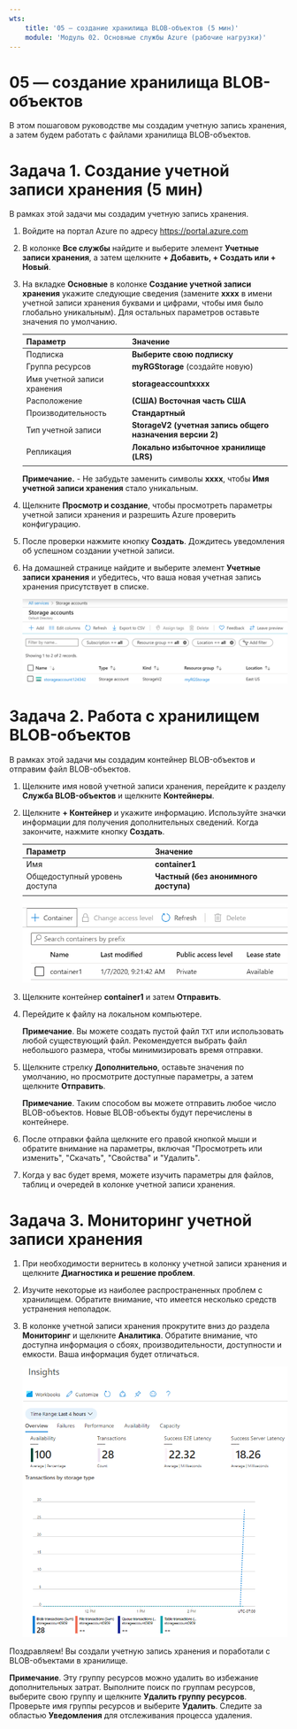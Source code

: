 ```yaml
---
wts:
    title: '05 — создание хранилища BLOB-объектов (5 мин)'
    module: 'Модуль 02. Основные службы Azure (рабочие нагрузки)'
---
```

# 05 — создание хранилища BLOB-объектов

В этом пошаговом руководстве мы создадим учетную запись хранения, а затем будем работать с файлами хранилища BLOB-объектов.

# Задача 1. Создание учетной записи хранения (5 мин)

В рамках этой задачи мы создадим учетную запись хранения. 

1. Войдите на портал Azure по адресу <a href="https://portal.azure.com" target="_blank"><span style="color: #0066cc;" color="#0066cc">https://portal.azure.com</span></a>

2. В колонке **Все службы** найдите и выберите элемент **Учетные записи хранения**, а затем щелкните **+ Добавить, + Создать или + Новый**. 

3. На вкладке **Основные** в колонке **Создание учетной записи хранения** укажите следующие сведения (замените **xxxx** в имени учетной записи хранения буквами и цифрами, чтобы имя было глобально уникальным). Для остальных параметров оставьте значения по умолчанию.

    | Параметр | Значение | 
    | --- | --- |
    | Подписка | **Выберите свою подписку** |
    | Группа ресурсов | **myRGStorage** (создайте новую) |
    | Имя учетной записи хранения | **storageaccountxxxx** |
    | Расположение | **(США) Восточная часть США**  |
    | Производительность | **Стандартный** |
    | Тип учетной записи | **StorageV2 (учетная запись общего назначения версии 2)** |
    | Репликация | **Локально избыточное хранилище (LRS)** |
    | | |

    **Примечание.** -  Не забудьте заменить символы **xxxx**, чтобы **Имя учетной записи хранения** стало уникальным.

5. Щелкните **Просмотр и создание**, чтобы просмотреть параметры учетной записи хранения и разрешить Azure проверить конфигурацию. 

6. После проверки нажмите кнопку **Создать**. Дождитесь уведомления об успешном создании учетной записи. 

7. На домашней странице найдите и выберите элемент **Учетные записи хранения** и убедитесь, что ваша новая учетная запись хранения присутствует в списке.

    ![Снимок экрана: вновь созданная учетная запись хранения на портале Azure.](../images/0401.png)

# Задача 2. Работа с хранилищем BLOB-объектов

В рамках этой задачи мы создадим контейнер BLOB-объектов и отправим файл BLOB-объектов. 

1. Щелкните имя новой учетной записи хранения, перейдите к разделу **Служба BLOB-объектов** и щелкните **Контейнеры**.

2. Щелкните **+ Контейнер** и укажите информацию. Используйте значки информации для получения дополнительных сведений. Когда закончите, нажмите кнопку **Создать**.


    | Параметр | Значение |
    | --- | --- |
    | Имя | **container1**  |
    | Общедоступный уровень доступа| **Частный (без анонимного доступа)** |
    | | |

    ![Снимок экрана: вновь созданный контейнер BLOB-объектов в учетной записи хранения на портале Azure.](../images/0402.png)

4. Щелкните контейнер **container1** и затем **Отправить**.

5. Перейдите к файлу на локальном компьютере. 

    **Примечание**. Вы можете создать пустой файл `TXT` или использовать любой существующий файл. Рекомендуется выбрать файл небольшого размера, чтобы минимизировать время отправки.

6. Щелкните стрелку **Дополнительно**, оставьте значения по умолчанию, но просмотрите доступные параметры, а затем щелкните **Отправить**.

    **Примечание**. Таким способом вы можете отправить любое число BLOB-объектов. Новые BLOB-объекты будут перечислены в контейнере.

7. После отправки файла щелкните его правой кнопкой мыши и обратите внимание на параметры, включая "Просмотреть или изменить", "Скачать", "Свойства" и "Удалить". 

8. Когда у вас будет время, можете изучить параметры для файлов, таблиц и очередей в колонке учетной записи хранения.

# Задача 3. Мониторинг учетной записи хранения

1. При необходимости вернитесь в колонку учетной записи хранения и щелкните **Диагностика и решение проблем**. 

2. Изучите некоторые из наиболее распространенных проблем с хранилищем. Обратите внимание, что имеется несколько средств устранения неполадок.

3. В колонке учетной записи хранения прокрутите вниз до раздела **Мониторинг** и щелкните **Аналитика**. Обратите внимание, что доступна информация о сбоях, производительности, доступности и емкости. Ваша информация будет отличаться.

    ![Снимок экрана: страница "Аналитика" учетной записи хранения.](../images/0403.PNG)

Поздравляем! Вы создали учетную запись хранения и поработали с BLOB-объектами в хранилище.

**Примечание**. Эту группу ресурсов можно удалить во избежание дополнительных затрат. Выполните поиск по группам ресурсов, выберите свою группу и щелкните **Удалить группу ресурсов**. Проверьте имя группы ресурсов и выберите **Удалить**. Следите за областью **Уведомления** для отслеживания процесса удаления.
